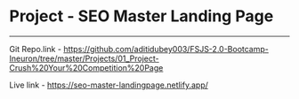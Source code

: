 # Project - SEO Master Landing Page

---

Git Repo.link - <https://github.com/aditidubey003/FSJS-2.0-Bootcamp-Ineuron/tree/master/Projects/01_Project-Crush%20Your%20Competition%20Page>

Live link - <https://seo-master-landingpage.netlify.app/>
